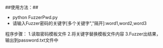 ##使用方法：##
   * python FuzzerPwd.py
   * 请输入Fuzzer密码的关键字[多个关键字","隔开]:word1,word2,word3

程序步骤：
    1.读取密码模板文件
    2.将关键字替换模板文件内容
    3.Fuzzer出结果，输出到password.txt文件中

